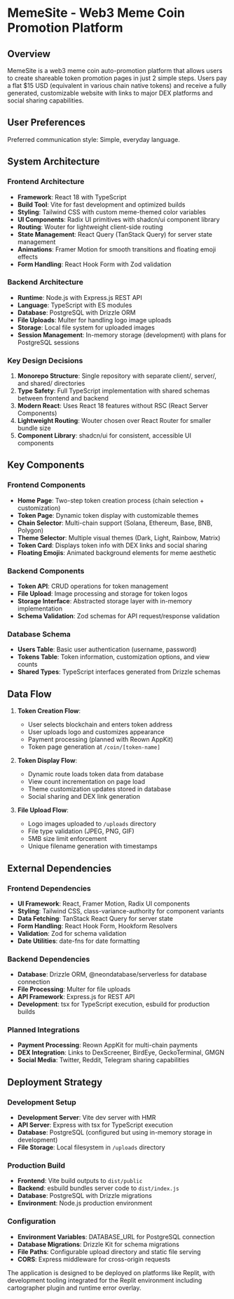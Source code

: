# MemeSite - Web3 Meme Coin Promotion Platform

## Overview

MemeSite is a web3 meme coin auto-promotion platform that allows users to create shareable token promotion pages in just 2 simple steps. Users pay a flat $15 USD (equivalent in various chain native tokens) and receive a fully generated, customizable website with links to major DEX platforms and social sharing capabilities.

## User Preferences

Preferred communication style: Simple, everyday language.

## System Architecture

### Frontend Architecture
- **Framework**: React 18 with TypeScript
- **Build Tool**: Vite for fast development and optimized builds
- **Styling**: Tailwind CSS with custom meme-themed color variables
- **UI Components**: Radix UI primitives with shadcn/ui component library
- **Routing**: Wouter for lightweight client-side routing
- **State Management**: React Query (TanStack Query) for server state management
- **Animations**: Framer Motion for smooth transitions and floating emoji effects
- **Form Handling**: React Hook Form with Zod validation

### Backend Architecture
- **Runtime**: Node.js with Express.js REST API
- **Language**: TypeScript with ES modules
- **Database**: PostgreSQL with Drizzle ORM
- **File Uploads**: Multer for handling logo image uploads
- **Storage**: Local file system for uploaded images
- **Session Management**: In-memory storage (development) with plans for PostgreSQL sessions

### Key Design Decisions
1. **Monorepo Structure**: Single repository with separate client/, server/, and shared/ directories
2. **Type Safety**: Full TypeScript implementation with shared schemas between frontend and backend
3. **Modern React**: Uses React 18 features without RSC (React Server Components)
4. **Lightweight Routing**: Wouter chosen over React Router for smaller bundle size
5. **Component Library**: shadcn/ui for consistent, accessible UI components

## Key Components

### Frontend Components
- **Home Page**: Two-step token creation process (chain selection + customization)
- **Token Page**: Dynamic token display with customizable themes
- **Chain Selector**: Multi-chain support (Solana, Ethereum, Base, BNB, Polygon)
- **Theme Selector**: Multiple visual themes (Dark, Light, Rainbow, Matrix)
- **Token Card**: Displays token info with DEX links and social sharing
- **Floating Emojis**: Animated background elements for meme aesthetic

### Backend Components
- **Token API**: CRUD operations for token management
- **File Upload**: Image processing and storage for token logos
- **Storage Interface**: Abstracted storage layer with in-memory implementation
- **Schema Validation**: Zod schemas for API request/response validation

### Database Schema
- **Users Table**: Basic user authentication (username, password)
- **Tokens Table**: Token information, customization options, and view counts
- **Shared Types**: TypeScript interfaces generated from Drizzle schemas

## Data Flow

1. **Token Creation Flow**:
   - User selects blockchain and enters token address
   - User uploads logo and customizes appearance
   - Payment processing (planned with Reown AppKit)
   - Token page generation at `/coin/[token-name]`

2. **Token Display Flow**:
   - Dynamic route loads token data from database
   - View count incrementation on page load
   - Theme customization updates stored in database
   - Social sharing and DEX link generation

3. **File Upload Flow**:
   - Logo images uploaded to `/uploads` directory
   - File type validation (JPEG, PNG, GIF)
   - 5MB size limit enforcement
   - Unique filename generation with timestamps

## External Dependencies

### Frontend Dependencies
- **UI Framework**: React, Framer Motion, Radix UI components
- **Styling**: Tailwind CSS, class-variance-authority for component variants
- **Data Fetching**: TanStack React Query for server state
- **Form Handling**: React Hook Form, Hookform Resolvers
- **Validation**: Zod for schema validation
- **Date Utilities**: date-fns for date formatting

### Backend Dependencies
- **Database**: Drizzle ORM, @neondatabase/serverless for database connection
- **File Processing**: Multer for file uploads
- **API Framework**: Express.js for REST API
- **Development**: tsx for TypeScript execution, esbuild for production builds

### Planned Integrations
- **Payment Processing**: Reown AppKit for multi-chain payments
- **DEX Integration**: Links to DexScreener, BirdEye, GeckoTerminal, GMGN
- **Social Media**: Twitter, Reddit, Telegram sharing capabilities

## Deployment Strategy

### Development Setup
- **Development Server**: Vite dev server with HMR
- **API Server**: Express with tsx for TypeScript execution
- **Database**: PostgreSQL (configured but using in-memory storage in development)
- **File Storage**: Local filesystem in `/uploads` directory

### Production Build
- **Frontend**: Vite build outputs to `dist/public`
- **Backend**: esbuild bundles server code to `dist/index.js`
- **Database**: PostgreSQL with Drizzle migrations
- **Environment**: Node.js production environment

### Configuration
- **Environment Variables**: DATABASE_URL for PostgreSQL connection
- **Database Migrations**: Drizzle Kit for schema migrations
- **File Paths**: Configurable upload directory and static file serving
- **CORS**: Express middleware for cross-origin requests

The application is designed to be deployed on platforms like Replit, with development tooling integrated for the Replit environment including cartographer plugin and runtime error overlay.